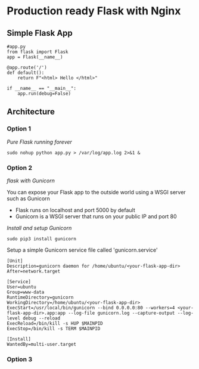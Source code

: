 # Production ready Flask with Nginx

## Simple Flask App

```
#app.py
from flask import Flask
app = Flask(__name__)

@app.route('/')
def default():
    return F"<html> Hello </html>"
    
if __name__ == "__main__":
    app.run(debug=False)
```    

## Architecture

### Option 1

*Pure Flask running forever*

```
sudo nohup python app.py > /var/log/app.log 2>&1 &
```

### Option 2

*flask with Gunicorn*

You can expose your Flask app to the outside world using a WSGI server such as Gunicorn

- Flask runs on localhost and port 5000 by default
- Gunicorn is a WSGI server that runs on your public IP and port 80

*Install and setup Gunicorn*

```
sudo pip3 install gunicorn
```

Setup a simple Gunicorn service file called 'gunicorn.service'

```
[Unit]
Description=gunicorn daemon for /home/ubuntu/<your-flask-app-dir>
After=network.target

[Service]
User=ubuntu
Group=www-data
RuntimeDirectory=gunicorn
WorkingDirectory=/home/ubuntu/<your-flask-app-dir>
ExecStart=/usr/local/bin/gunicorn --bind 0.0.0.0:80 --workers=4 <your-flask-app-dir>.app:app --log-file gunicorn.log --capture-output --log-level debug --reload
ExecReload=/bin/kill -s HUP $MAINPID
ExecStop=/bin/kill -s TERM $MAINPID

[Install]
WantedBy=multi-user.target
```

### Option 3
